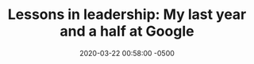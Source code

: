 ---
layout: post
title:  "Lessons in leadership: My last year and a half at Google"
date:   2020-03-22 00:58:00 -0500
categories: blog Personal
tags: [Personal]
---